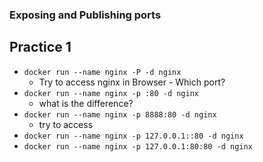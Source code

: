 ### Exposing and Publishing ports

## Practice 1
- `docker run --name nginx -P -d nginx`
  - Try to access nginx in Browser - Which port?
- `docker run --name nginx -p :80 -d nginx`
  - what is the difference?
- `docker run --name nginx -p 8888:80 -d nginx`
  - try to access
- `docker run --name nginx -p 127.0.0.1::80 -d nginx`
- `docker run --name nginx -p 127.0.0.1:80:80 -d nginx`
